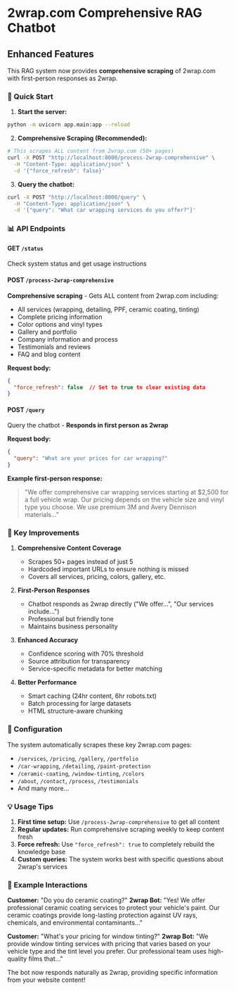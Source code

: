 # 2wrap.com Comprehensive RAG Chatbot

## Enhanced Features

This RAG system now provides **comprehensive scraping** of 2wrap.com with first-person responses as 2wrap.

### 🚀 Quick Start

1. **Start the server:**
```bash
python -m uvicorn app.main:app --reload
```

2. **Comprehensive Scraping (Recommended):**
```bash
# This scrapes ALL content from 2wrap.com (50+ pages)
curl -X POST "http://localhost:8000/process-2wrap-comprehensive" \
  -H "Content-Type: application/json" \
  -d '{"force_refresh": false}'
```

3. **Query the chatbot:**
```bash
curl -X POST "http://localhost:8000/query" \
  -H "Content-Type: application/json" \
  -d '{"query": "What car wrapping services do you offer?"}'
```

### 📊 API Endpoints

#### GET `/status`
Check system status and get usage instructions

#### POST `/process-2wrap-comprehensive`
**Comprehensive scraping** - Gets ALL content from 2wrap.com including:
- All services (wrapping, detailing, PPF, ceramic coating, tinting)
- Complete pricing information
- Color options and vinyl types
- Gallery and portfolio
- Company information and process
- Testimonials and reviews
- FAQ and blog content

**Request body:**
```json
{
  "force_refresh": false  // Set to true to clear existing data
}
```

#### POST `/query` 
Query the chatbot - **Responds in first person as 2wrap**

**Request body:**
```json
{
  "query": "What are your prices for car wrapping?"
}
```

**Example first-person response:**
> "We offer comprehensive car wrapping services starting at $2,500 for a full vehicle wrap. Our pricing depends on the vehicle size and vinyl type you choose. We use premium 3M and Avery Dennison materials..."

### 🎯 Key Improvements

1. **Comprehensive Content Coverage**
   - Scrapes 50+ pages instead of just 5
   - Hardcoded important URLs to ensure nothing is missed
   - Covers all services, pricing, colors, gallery, etc.

2. **First-Person Responses**
   - Chatbot responds as 2wrap directly ("We offer...", "Our services include...")
   - Professional but friendly tone
   - Maintains business personality

3. **Enhanced Accuracy**
   - Confidence scoring with 70% threshold
   - Source attribution for transparency
   - Service-specific metadata for better matching

4. **Better Performance**
   - Smart caching (24hr content, 6hr robots.txt)
   - Batch processing for large datasets
   - HTML structure-aware chunking

### 🔧 Configuration

The system automatically scrapes these key 2wrap.com pages:
- `/services`, `/pricing`, `/gallery`, `/portfolio`
- `/car-wrapping`, `/detailing`, `/paint-protection`
- `/ceramic-coating`, `/window-tinting`, `/colors`
- `/about`, `/contact`, `/process`, `/testimonials`
- And many more...

### 💡 Usage Tips

1. **First time setup:** Use `/process-2wrap-comprehensive` to get all content
2. **Regular updates:** Run comprehensive scraping weekly to keep content fresh
3. **Force refresh:** Use `"force_refresh": true` to completely rebuild the knowledge base
4. **Custom queries:** The system works best with specific questions about 2wrap's services

### 🎨 Example Interactions

**Customer:** "Do you do ceramic coating?"
**2wrap Bot:** "Yes! We offer professional ceramic coating services to protect your vehicle's paint. Our ceramic coatings provide long-lasting protection against UV rays, chemicals, and environmental contaminants..."

**Customer:** "What's your pricing for window tinting?"
**2wrap Bot:** "We provide window tinting services with pricing that varies based on your vehicle type and the tint level you prefer. Our professional team uses high-quality films that..."

The bot now responds naturally as 2wrap, providing specific information from your website content!
